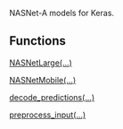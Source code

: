 
NASNet-A models for Keras.
## Functions
[NASNetLarge(...)](https://www.tensorflow.org/api_docs/python/tf/keras/applications/NASNetLarge)

[NASNetMobile(...)](https://www.tensorflow.org/api_docs/python/tf/keras/applications/NASNetMobile)

[decode_predictions(...)](https://www.tensorflow.org/api_docs/python/tf/keras/applications/nasnet/decode_predictions)

[preprocess_input(...)](https://www.tensorflow.org/api_docs/python/tf/keras/applications/nasnet/preprocess_input)

